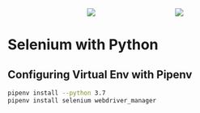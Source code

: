 <div style="
  display: flex; justify-content: space-evenly; align-items: center; width:100%;">
  <img id="selenium" src="https://upload.wikimedia.org/wikipedia/commons/thumb/d/d5/Selenium_Logo.png/150px-Selenium_Logo.png">
  <img id="python" src="https://upload.wikimedia.org/wikipedia/commons/thumb/c/c3/Python-logo-notext.svg/150px-Python-logo-notext.svg.png">
</div>

# Selenium with Python

## Configuring Virtual Env with Pipenv
```bash
pipenv install --python 3.7
pipenv install selenium webdriver_manager
```
